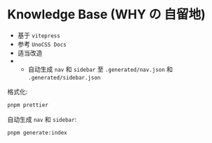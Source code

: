 # Knowledge Base (WHY の 自留地)

- 基于 `vitepress`
- 参考 `UnoCSS Docs`
- 适当改造
- - 自动生成 `nav` 和 `sidebar` 至 `.generated/nav.json` 和 `.generated/sidebar.json`

格式化:

```bash
pnpm prettier
```

自动生成 `nav` 和 `sidebar`:
```bash
pnpm generate:index
```
